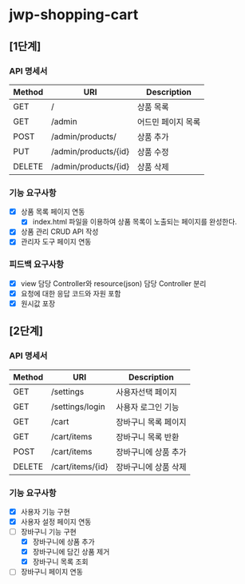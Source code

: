 # jwp-shopping-cart

## [1단계]

### API 명세서

| Method | URI                  | Description |
|--------|----------------------|-------------|
| GET    | /                    | 상품 목록       |
| GET    | /admin               | 어드민 페이지 목록  |
| POST   | /admin/products/     | 상품 추가       |
| PUT    | /admin/products/{id} | 상품 수정       |
| DELETE | /admin/products/{id} | 상품 삭제       |

### 기능 요구사항

- [x] 상품 목록 페이지 연동
    - [x] index.html 파일을 이용하여 상품 목록이 노출되는 페이지를 완성한다.
- [x] 상품 관리 CRUD API 작성
- [x] 관리자 도구 페이지 연동

### 피드백 요구사항

- [x] view 담당 Controller와 resource(json) 담당 Controller 분리
- [x] 요청에 대한 응답 코드와 자원 포함
- [x] 원시값 포장

## [2단계]

### API 명세서

| Method | URI              | Description |
|--------|------------------|-------------|
| GET    | /settings        | 사용자선택 페이지   |
| GET    | /settings/login  | 사용자 로그인 기능  |
| GET    | /cart            | 장바구니 목록 페이지 |
| GET    | /cart/items      | 장바구니 목록 반환  |
| POST   | /cart/items      | 장바구니에 상품 추가 |
| DELETE | /cart/items/{id} | 장바구니에 상품 삭제 |

### 기능 요구사항

- [x] 사용자 기능 구현
- [x] 사용자 설정 페이지 연동
- [ ] 장바구니 기능 구현
    - [x] 장바구니에 상품 추가
    - [x] 장바구니에 담긴 상품 제거
    - [x] 장바구니 목록 조회
- [ ] 장바구니 페이지 연동
